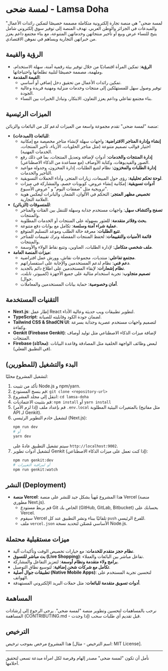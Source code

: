 # لمسة ضحى - Lamsa Doha

"لمسة ضحى" هي منصة تجارة إلكترونية متكاملة مصممة خصيصًا لتمكين رائدات الأعمال والمبدعات في الجزائر والوطن العربي. تهدف المنصة إلى توفير سوق إلكتروني شامل يتيح للنساء عرض وبيع أو تأجير منتجاتهن وخدماتهن المتنوعة، مع بناء مجتمع داعم يعزز من خبراتهن التجارية ويساهم في نموهن الاقتصادي.

## الرؤية والقيمة

*   **الرؤية**: تمكين المرأة اقتصاديًا من خلال توفير بيئة رقمية آمنة، سهلة الاستخدام، وملهمة، مصممة خصيصًا لتلبية تطلعاتها واحتياجاتها.
*   **القيمة المقدمة**:
    *   تمكين رائدات الأعمال من تحقيق دخل إضافي أو أساسي.
    *   توفير وصول سهل للمستهلكين إلى منتجات وخدمات منزلية ومهنية فريدة وعالية الجودة.
    *   بناء مجتمع تفاعلي وداعم يعزز التعاون، الابتكار، وتبادل الخبرات بين النساء.

## الميزات الرئيسية

منصة "لمسة ضحى" تقدم مجموعة واسعة من الميزات لدعم كل من البائعات والزبائن:

*   **للبائعات (المبدعات)**:
    *   **إنشاء وإدارة المتاجر الافتراضية**: واجهات سهلة لإنشاء متاجر مخصصة مع إمكانية اختيار قوالب تصميم متنوعة (مثل متاجر الحلويات، الأزياء، تأجير المنتجات، الخدمات المهنية).
    *   **إدارة المنتجات والخدمات**: أدوات لإضافة وتعديل المنتجات، بما في ذلك رفع الصور والفيديوهات، وكتابة الأوصاف (مع مساعدة من الذكاء الاصطناعي).
    *   **إدارة الطلبات والمخزون**: نظام لتتبع الطلبات، إدارة المخزون، وجدولة مواعيد التأجير والخدمات.
    *   **لوحة تحكم تحليلية**: رؤى حول المبيعات، زيارات المتجر، وأداء الحملات التسويقية.
    *   **أدوات تسويقية**: إمكانية إنشاء عروض، كوبونات خصم، والمشاركة في ميزات ترويجية مثل "صفقات اليوم" و "عروض الأسبوع".
    *   **تخصيص مظهر المتجر**: التحكم في الألوان، الشعار، والبانرات ليعكس هوية العلامة التجارية.
*   **للمتسوقات (الزبائن)**:
    *   **تصفح واكتشاف سهل**: واجهات مستخدم جذابة وسهلة للتنقل بين الفئات والمتاجر والمنتجات.
    *   **بحث وفلاتر متقدمة**: للعثور بسهولة على المنتجات أو الخدمات المطلوبة.
    *   **عملية شراء آمنة وسلسة**: تكامل مع بوابات دفع متنوعة.
    *   **تتبع الطلبات**: معرفة حالة الطلب وموعد التسليم المتوقع.
    *   **قائمة الأمنيات والتقييمات**: لحفظ المنتجات المفضلة وترك تقييمات للمتاجر والمنتجات.
    *   **ملف شخصي متكامل**: لإدارة الطلبات، العناوين، وتتبع نقاط الولاء والأوسمة.
*   **ميزات المنصة العامة**:
    *   **مجتمع تفاعلي**: منتديات، مجموعات نقاش، وورش عمل افتراضية.
    *   **دعم فني**: نظام لدعم المستخدمين والإجابة على استفساراتهم.
    *   **نظام إشعارات**: لإبقاء المستخدمين على اطلاع دائم بالجديد.
    *   **تصميم متجاوب**: تجربة استخدام مثالية على جميع الأجهزة (كمبيوتر، تابلت، جوال).
    *   **أمان وخصوصية**: حماية بيانات المستخدمين والمعاملات.

## التقنيات المستخدمة

*   **Next.js**: إطار عمل React لتطوير تطبيقات ويب حديثة وعالية الأداء.
*   **TypeScript**: لضمان جودة الكود وقابليته للصيانة.
*   **Tailwind CSS & ShadCN UI**: لتصميم واجهات مستخدم عصرية وجذابة بسرعة وكفاءة.
*   **Genkit (Firebase Genkit)**: لإضافة ميزات الذكاء الاصطناعي مثل توليد أوصاف المنتجات.
*   **Firebase (محاكاة)**: لبعض وظائف الواجهة الخلفية مثل المصادقة وقاعدة البيانات (في التطبيق الفعلي).

## البدء والتشغيل (للمطورين)

لتشغيل المشروع محليًا:

1.  تأكد من تثبيت Node.js و npm/yarn.
2.  قم بنسخ المستودع: `git clone <repository-url>`
3.  انتقل إلى مجلد المشروع: `cd lamsa-doha`
4.  قم بتثبيت الاعتماديات: `npm install` أو `yarn install`
5.  (إذا لزم الأمر) قم بإعداد ملف `.env.local` بالمتغيرات البيئية المطلوبة (مثل مفاتيح API لـ Genkit).
6.  لتشغيل خادم التطوير الرئيسي (Next.js):
    ```bash
    npm run dev
    # أو
    yarn dev
    ```
    سيتم تشغيل التطبيق عادةً على `http://localhost:9002`.
7.  لتشغيل أدوات تطوير Genkit (إذا كنت تعمل على ميزات الذكاء الاصطناعي):
    ```bash
    npm run genkit:dev
    # أو لمراقبة التغييرات
    npm run genkit:watch
    ```

## النشر (Deployment)

*   **منصة Vercel**: هذا المشروع مُهيأ بشكل جيد للنشر على منصة Vercel (منصة مطوري Next.js).
    *   قم بربط مستودع Git الخاص بك (GitHub, GitLab, Bitbucket) بحسابك على Vercel.
    *   سيقوم Vercel تلقائيًا ببناء ونشر التطبيق عند كل `push` للفرع الرئيسي.
    *   ملف `vercel.json` الأساسي مُضمّن لتحديد نسخة Node.js.

## ميزات مستقبلية محتملة

*   **نظام حجز متقدم للخدمات**: مع خيارات تخصيص الوقت وتأكيدات آلية.
*   **بث مباشر للتسوق (Live Shopping)**: تفاعل مباشر بين البائعات والعملاء.
*   **برامج ولاء متقدمة ونظام أوسمة**: لتعزيز التفاعل والمشاركة.
*   **تكامل مع شركات شحن إضافية**: لتوسيع نطاق التوصيل.
*   **تطبيقات جوال أصلية (Native Mobile Apps)**: لتحسين تجربة المستخدم على الهواتف.
*   **أدوات تسويق متقدمة للبائعات**: مثل حملات البريد الإلكتروني المستهدفة.

## المساهمة

نرحب بالمساهمات لتحسين وتطوير منصة "لمسة ضحى". يرجى الرجوع إلى إرشادات المساهمة (CONTRIBUTING.md - إذا وجدت) قبل تقديم أي طلبات سحب.

## الترخيص

هذا المشروع مرخص بموجب ترخيص [اسم الترخيص - مثال: MIT License].

---

نأمل أن تكون "لمسة ضحى" مصدر إلهام وفرصة لكل امرأة مبدعة تسعى لتحقيق أحلامها.
